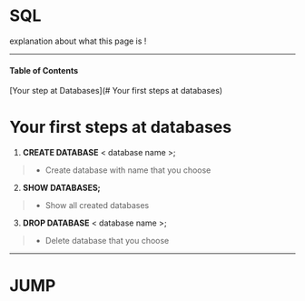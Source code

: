 # SQL
explanation about what this page is !
***

#### Table of Contents
[Your step at Databases](# Your first steps at databases)



# Your first steps at databases
1. **CREATE DATABASE** < database name >;
> - Create database with name that you choose

2. **SHOW DATABASES;**
> - Show all created databases

3. **DROP DATABASE** < database name >;
 > - Delete database that you choose
***




















# JUMP
